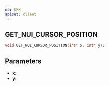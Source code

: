 ```yaml
---
ns: CFX
apiset: client
---
```

## GET_NUI_CURSOR_POSITION

```c
void GET_NUI_CURSOR_POSITION(int* x, int* y);
```


## Parameters
* **x**: 
* **y**: 

